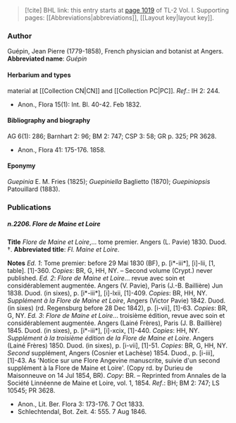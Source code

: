 > [!cite] BHL link: this entry starts at [page 1019](https://www.biodiversitylibrary.org/page/33121150) of TL-2 Vol. I.
> Supporting pages: [[Abbreviations|abbreviations]], [[Layout key|layout key]].

### Author

Guépin, Jean Pierre (1779-1858), French physician and botanist at Angers. 
**Abbreviated name**: *Guépin*

#### Herbarium and types

material at [[Collection CN|CN]] and [[Collection PC|PC]].
*Ref*.: IH 2: 244.
- Anon., Flora 15(1): Int. Bl. 40-42. Feb 1832.

#### Bibliography and biography

AG 6(1): 286; Barnhart 2: 96; BM 2: 747; CSP 3: 58; GR p. 325; PR 3628.
- Anon., Flora 41: 175-176. 1858.

#### Eponymy

*Guepinia* E. M. Fries (1825); *Guepiniella* Baglietto (1870); *Guepiniopsis* Patouillard (1883).

### Publications

##### n.2206. Flore de Maine et Loire

**Title**
*Flore de Maine et Loire*,... tome premier. Angers (L. Pavie) 1830. Duod. †.
**Abbreviated title**: *Fl. Maine et Loire*.

**Notes**
*Ed. 1*: Tome premier: before 29 Mai 1830 (BF), p. \[i\*-iii\*\], \[i\]-lii, \[1, table\]. \[1\]-360.
*Copies*: BR, G, HH, NY. – Second volume (Crypt.) never published.
*Ed. 2*: *Flore de Maine et Loire*... revue avec soin et considérablement augmentée. Angers (V. Pavie), Paris (J.-B. Baillière) Jun 1838. Duod. (in sixes), p. \[i\*-iii\*\], \[i\]-lxii, \[1\]-409. *Copies*: BR, HH, NY.
*Supplément à la Flore de Maine et Loire*, Angers (Victor Pavie) 1842. Duod. (in sixes) (rd. Regensburg before 28 Dec 1842), p. \[i-vii\], \[1\]-63. *Copies*: BR, G, NY.
*Ed. 3*: *Flore de Maine et Loire*... troisième édition, revue avec soin et considérablement augmentée. Angers (Lainé Frères), Paris (J. B. Baillière) 1845. Duod. (in sixes), p. \[i\*-iii\*\], \[i\]-xcix, \[1\]-440. *Copies*: HH, NY.
*Supplément à la troisième édition de la Flore de Maine et Loire*. Angers (Lainé Frères) 1850. Duod. (in sixes), p. \[i-vii\], \[1\]-51. *Copies*: BR, G, HH, NY.
*Second* supplément, Angers (Cosnier et Lachèse) 1854. Duod., p. \[i-iii\], \[1\]-43. As 'Notice sur une Flore Angevine manuscrite, suivie d'un second supplément à la Flore de Maine et Loire'. (Copy rd. by Durieu de Maisonneuve on 14 Jul 1854, BR).
*Copy*: BR. – Reprinted from Annales de la Société Linnéenne de Maine et Loire, vol. 1, 1854.
*Ref*.: BH; BM 2: 747; LS 10545; PR 3628.
- Anon., Lit. Ber. Flora 3: 173-176. 7 Oct 1833.
- Schlechtendal, Bot. Zeit. 4: 555. 7 Aug 1846.

